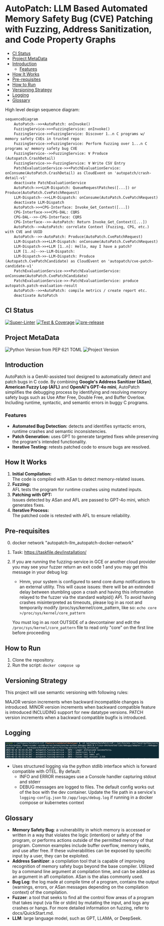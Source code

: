 # **AutoPatch: LLM Based Automated Memory Safety Bug (CVE) Patching with Fuzzing, Address Sanitization, and Code Property Graphs** <!-- omit in toc -->

- [CI Status](#ci-status)
- [Project MetaData](#project-metadata)
- [Introduction](#introduction)
  - [Features](#features)
- [How It Works](#how-it-works)
- [Pre-requisites](#pre-requisites)
- [How to Run](#how-to-run)
- [Versioning Strategy](#versioning-strategy)
- [Logging](#logging)
- [Glossary](#glossary)

High level design sequence diagram:

```mermaid
sequenceDiagram
    AutoPatch-->>+AutoPatch: onInvoke()
    FuzzingService->>+FuzzingService: onInvoke()
    FuzzingService->>FuzzingService: Discover 1..n C programs w/ memory safety CVEs in trusted repo
    FuzzingService->>FuzzingService: Perform fuzzing over 1...n C programs w/ memory safety bug CVE
    FuzzingService-->>FuzzingService: ∀ Produce (Autopatch.CrashDetail)
    FuzzingService->>-FuzzingService: ∀ Write CSV Entry
    PatchEvaluationService->>+PatchEvaluationService: onConsume(AutoPatch.CrashDetail) as CloudEvent on 'autopatch/crash-detail-v1'   
    deactivate PatchEvaluationService
    AutoPatch->>+LLM-Dispatch: QueueRequestPatches([...]) or Produce(AutoPatch.CvePatchRequest)
    LLM-Dispatch-->>LLM-Dispatch: onConsume(AutoPatch.CvePatchRequest)
    deactivate LLM-Dispatch
    AutoPatch->>+CPG-Interface: Invoke_Get_Context([...])
    CPG-Interface->>+CPG-DAL: CQRS
    CPG-DAL-->>-CPG-Interface: CQRS
    CPG-Interface-->>-AutoPatch: Return Invoke_Get_Context([...])
    AutoPatch-->>AutoPatch: correlate Context (Fuzzing, CPG, etc.) with CVE and UUID
    AutoPatch-->>-AutoPatch: Produce(AutoPatch.CvePatchRequest)
    LLM-Dispatch->>+LLM-Dispatch: onConsume(AutoPatch.CvePatchRequest)
    LLM-Dispatch->>+LLM [1..n]: Hello, may I have a patch?
    LLM [1..n]-->>-LLM-Dispatch: 
    LLM-Dispatch->>-LLM-Dispatch: Produce (Autopatch.CvePatchCandidate) as CloudEvent on 'autopatch/cve-patch-candidate-v1'
    PatchEvaluationService->>+PatchEvaluationService: onConsume(AutoPatch.CvePatchCandidate) 
    PatchEvaluationService->>-PatchEvaluationService: produce autopatch.patch-evaluation-result
    AutoPatch-->>+AutoPatch: compile metrics / create report etc.
    deactivate AutoPatch
```

## CI Status

[![Super-Linter](https://github.com/sysec-uic/AutoPatch-LLM/actions/workflows/super-linter.yml/badge.svg)](https://github.com/marketplace/actions/super-linter)
[![Test & Coverage](https://github.com/sysec-uic/AutoPatch-LLM/actions/workflows/test-coverage.yml/badge.svg)](https://github.com/sysec-uic/AutoPatch-LLM/actions/workflows/test-coverage.yml)
[![pre-release](https://github.com/sysec-uic/AutoPatch-LLM/actions/workflows/pre-release.yml/badge.svg)](https://github.com/sysec-uic/AutoPatch-LLM/actions/workflows/pre-release.yml)

## Project MetaData

![Python Version from PEP 621 TOML](https://img.shields.io/python/required-version-toml?tomlFilePath=https%3A%2F%2Fraw.githubusercontent.com%2Fsysec-uic%2FAutoPatch-LLM%2Fmain%2Fpyproject.toml)
![Project Version](https://img.shields.io/badge/dynamic/toml?url=https%3A%2F%2Fraw.githubusercontent.com%2Fsysec-uic%2FAutoPatch-LLM%2Fmain%2Fpyproject.toml&query=%24.project.version&label=version)

## Introduction  

AutoPatch is a GenAI-assisted tool designed to automatically detect and patch bugs in C code. By combining **Google's Address Sanitizer (ASan)**, **American Fuzzy Lop (AFL)** and **OpenAI's GPT-4o mini**, AutoPatch simplifies the debugging process by identifying and resolving memory safety bugs such as Use After Free, Double Free, and Buffer Overlow.  Including runtime, syntactic, and semantic errors in buggy C programs.

### Features  

- **Automated Bug Detection:** detects and identifies syntactic errors, runtime crashes and semantic inconsistencies.  
- **Patch Generation:** uses GPT to generate targeted fixes while preserving the program's intended functionality.  
- **Iterative Testing:** retests patched code to ensure bugs are resolved.

## How It Works

1. **Initial Compilation:**  
   The code is compiled with ASan to detect memory-related issues.  
2. **Fuzzing:**  
   AFL tests the program for runtime crashes using mutated inputs.  
3. **Patching with GPT:**  
   Issues detected by ASan and AFL are passed to GPT-4o mini, which generates fixes.  
4. **Iterative Process:**  
   The patched code is retested with AFL to ensure reliability.  

## Pre-requisites

0. docker network "autopatch-llm_autopatch-docker-network"

1. Task: <https://taskfile.dev/installation/>

2. If you are running the fuzzing-service in GCE or another cloud provider you may see your fuzzer return an exit code 1 and you may get this message in your debug log:

   - Hmm, your system is configured to send core dump notifications to an
      external utility. This will cause issues: there will be an extended delay
      between stumbling upon a crash and having this information relayed to the
      fuzzer via the standard waitpid() API.
      To avoid having crashes misinterpreted as timeouts, please log in as root
      and temporarily modify /proc/sys/kernel/core_pattern, like so:
      `echo core >/proc/sys/kernel/core_pattern`

   You must log in as root OUTSIDE of a devcontainer and edit the `/proc/sys/kernel/core_pattern` file to read only "core" on the first line before proceeding

## How to Run

1. Clone the repository.  
2. Run the script: `docker compose up`
<!-- 2. Run the script: `python3 main/main.py` -->

## Versioning Strategy

This project will use semantic versioning with following rules:

MAJOR version increments when backward incompatible changes is introduced.
MINOR version increments when backward compatible feature is introduced INCLUDING support for new datatype versions.
PATCH version increments when a backward compatible bugfix is introduced.

## Logging

![`2025-02-25 02:53:34,846 - autopatch.fuzzing-service - INFO - Logger initialized successfully.`](docs/images/structured-logging.png)

- Uses structured logging via the python stdlib interface which is forward compatible with OTEL.  By default:
  - INFO and ERROR messages use a Console handler capturing stdout and stderr
  - DEBUG messages are logged to files.  The default config works out of the box with the dev container.  Update the file path in a service's `logging-config.json` to `/app/logs/debug.log` if running in a docker compose or kubernetes context

## Glossary

- **Memory Safety Bug**: a vulnerability in which memory is accessed or written in a way that violates the logic (intention) or safety of the program, or performs actions outside of the permitted memory of that program. Common examples include buffer overflow, memory leaks, and use after free. If these vulnerabilities can be exposed by specific input by a user, they can be exploited.
- **Address Sanitizer**: a compilation tool that is capable of improving recognition of memory safety bugs beyond the base compiler. Utilized by a command line argument at compilation time, and can be added as an argument in afl compilation. ASan is the alias commonly used.
- **Bug Log**: the log made at compile time of a program, contains the output (warnings, errors, or ASan messages depending on the compilation context) of the compilation.
- **Fuzzer**: a tool that seeks to find all the control flow areas of a program that takes input (via file or stdin) by mutating the input, and logs any crashes or hangs. For more detailed information on fuzzing, refer to docs/QuickStart.md.
- **LLM**: large language model, such as GPT, LLAMA, or DeepSeek.

